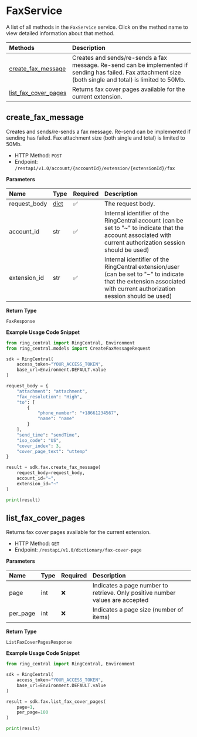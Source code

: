 # FaxService

A list of all methods in the `FaxService` service. Click on the method name to view detailed information about that method.

| Methods                                       | Description                                                                                                                                                 |
| :-------------------------------------------- | :---------------------------------------------------------------------------------------------------------------------------------------------------------- |
| [create_fax_message](#create_fax_message)     | Creates and sends/re-sends a fax message. Re-send can be implemented if sending has failed. Fax attachment size (both single and total) is limited to 50Mb. |
| [list_fax_cover_pages](#list_fax_cover_pages) | Returns fax cover pages available for the current extension.                                                                                                |

## create_fax_message

Creates and sends/re-sends a fax message. Re-send can be implemented if sending has failed. Fax attachment size (both single and total) is limited to 50Mb.

- HTTP Method: `POST`
- Endpoint: `/restapi/v1.0/account/{accountId}/extension/{extensionId}/fax`

**Parameters**

| Name         | Type                      | Required | Description                                                                                                                                                           |
| :----------- | :------------------------ | :------- | :-------------------------------------------------------------------------------------------------------------------------------------------------------------------- |
| request_body | [dict](../models/dict.md) | ✅       | The request body.                                                                                                                                                     |
| account_id   | str                       | ✅       | Internal identifier of the RingCentral account (can be set to "~" to indicate that the account associated with current authorization session should be used)          |
| extension_id | str                       | ✅       | Internal identifier of the RingCentral extension/user (can be set to "~" to indicate that the extension associated with current authorization session should be used) |

**Return Type**

`FaxResponse`

**Example Usage Code Snippet**

```python
from ring_central import RingCentral, Environment
from ring_central.models import CreateFaxMessageRequest

sdk = RingCentral(
    access_token="YOUR_ACCESS_TOKEN",
    base_url=Environment.DEFAULT.value
)

request_body = {
    "attachment": "attachment",
    "fax_resolution": "High",
    "to": [
        {
            "phone_number": "+18661234567",
            "name": "name"
        }
    ],
    "send_time": "sendTime",
    "iso_code": "US",
    "cover_index": 3,
    "cover_page_text": "uttemp"
}

result = sdk.fax.create_fax_message(
    request_body=request_body,
    account_id="~",
    extension_id="~"
)

print(result)
```

## list_fax_cover_pages

Returns fax cover pages available for the current extension.

- HTTP Method: `GET`
- Endpoint: `/restapi/v1.0/dictionary/fax-cover-page`

**Parameters**

| Name     | Type | Required | Description                                                                   |
| :------- | :--- | :------- | :---------------------------------------------------------------------------- |
| page     | int  | ❌       | Indicates a page number to retrieve. Only positive number values are accepted |
| per_page | int  | ❌       | Indicates a page size (number of items)                                       |

**Return Type**

`ListFaxCoverPagesResponse`

**Example Usage Code Snippet**

```python
from ring_central import RingCentral, Environment

sdk = RingCentral(
    access_token="YOUR_ACCESS_TOKEN",
    base_url=Environment.DEFAULT.value
)

result = sdk.fax.list_fax_cover_pages(
    page=1,
    per_page=100
)

print(result)
```

<!-- This file was generated by liblab | https://liblab.com/ -->

